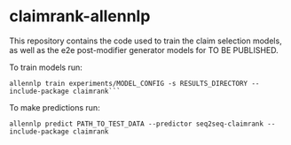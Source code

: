 claimrank-allennlp
===

This repository contains the code used to train the claim selection models, as well as the e2e post-modifier generator models for TO BE PUBLISHED.


To train models run:
```{bash}
allennlp train experiments/MODEL_CONFIG -s RESULTS_DIRECTORY --include-package claimrank```
```

To make predictions run:
```{bash}
allennlp predict PATH_TO_TEST_DATA --predictor seq2seq-claimrank --include-package claimrank
```
